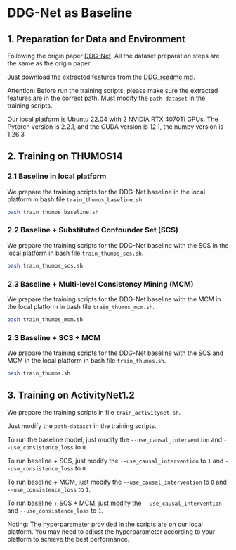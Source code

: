 # DDG-Net as Baseline

## 1. Preparation for Data and Environment

Following the origin paper [DDG-Net](https://github.com/XiaojunTang22/ICCV2023-DDGNet). All the dataset preparation steps are the same as the origin paper.

Just download the extracted features from the [DDG_readme.md](./DDG_readme.md).

<!-- Out local conda environment is exported as `env.yaml` in [here](./env.yaml)** -->

Attention: Before run the training scripts, please make sure the extracted features are in the correct path. Must modify the `path-dataset` in the training scripts.

Our local platform is Ubuntu 22.04 with 2 NVIDIA RTX 4070Ti GPUs. The Pytorch version is 2.2.1, and the CUDA version is 12.1, the numpy version is 1.26.3

## 2. Training on THUMOS14


### 2.1 Baseline in local platform

We prepare the training scripts for the DDG-Net baseline in the local platform in bash file `train_thumos_baseline.sh`.

```bash
bash train_thumos_baseline.sh
```

### 2.2 Baseline + Substituted Confounder Set (SCS)

We prepare the training scripts for the DDG-Net baseline with the SCS in the local platform in bash file `train_thumos_scs.sh`.

```bash
bash train_thumos_scs.sh
```

### 2.3 Baseline + Multi-level Consistency Mining (MCM)

We prepare the training scripts for the DDG-Net baseline with the MCM in the local platform in bash file `train_thumos_mcm.sh`.

```bash
bash train_thumos_mcm.sh
```

### 2.3 Baseline + SCS + MCM

We prepare the training scripts for the DDG-Net baseline with the SCS and MCM in the local platform in bash file `train_thumos.sh`.

```bash
bash train_thumos.sh
```

## 3. Training on ActivityNet1.2

We prepare the training scripts in file `train_activitynet.sh`.

Just modify the `path-dataset` in the training scripts.

To run the baseline model, just modify the `--use_causal_intervention` and `--use_consistence_loss` to `0`.

To run baseline + SCS, just modify the `--use_causal_intervention` to `1` and `--use_consistence_loss` to `0`.

To run baseline + MCM, just modify the `--use_causal_intervention` to `0` and `--use_consistence_loss` to `1`.

To run baseline + SCS + MCM, just modify the `--use_causal_intervention` and `--use_consistence_loss` to `1`.

Noting: The hyperparameter provided in the scripts are on our local platform. You may need to adjust the hyperparameter according to your platform to achieve the best performance.


